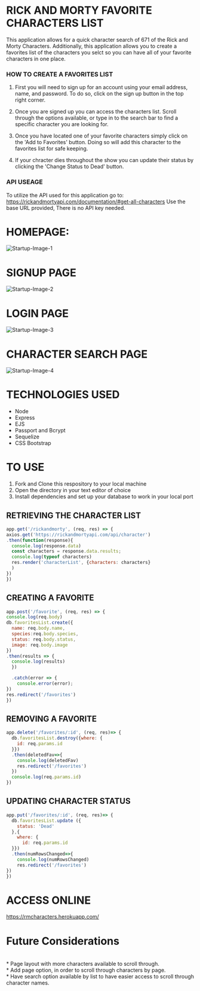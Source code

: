 # RICK AND MORTY FAVORITE CHARACTERS LIST

This application allows for a quick character search of 671 of the Rick and Morty Characters. Additionally, this application allows you to create a favorites list of the characters you selct so you can have all of your favorite characters in one place. 

### HOW TO CREATE A FAVORITES LIST

1. First you will need to sign up for an account using your email address, name, and password. To do so, click on the sign up button in the top right corner. 

2. Once you are signed up you can access the characters list. Scroll through the options available, or type in to the search bar to find a specific character you are looking for. 

3. Once you have located one of your favorite characters simply click on the 'Add to Favorites' button. Doing so will add this character to the favorites list for safe keeping. 

4. If your chracter dies throughout the show you can update their status by clicking the 'Change Status to Dead' button. 

### API USEAGE

To utilize the API used for this application go to:
 https://rickandmortyapi.com/documentation/#get-all-characters 
 Use the base URL provided, There is no API key needed. 

# HOMEPAGE:
<!-- Home page image go here  -->
![Startup-Image-1](https://github.com/crchrist/Rick-and-Morty/blob/main/Screen%20Shot%202021-05-23%20at%2010.43.42%20PM.png?raw=true)
<br>

# SIGNUP PAGE
<!-- Signup page image go here  -->

![Startup-Image-2](https://github.com/crchrist/Rick-and-Morty/blob/main/Screen%20Shot%202021-05-24%20at%206.28.49%20AM.png?raw=true)
<br>

# LOGIN PAGE
<!-- Login page image go here  -->

![Startup-Image-3](https://github.com/crchrist/Rick-and-Morty/blob/main/Screen%20Shot%202021-05-23%20at%2010.59.59%20PM.png?raw=true)
<br>

# CHARACTER SEARCH PAGE
<!-- Character search page image go here  -->
![Startup-Image-4](https://github.com/crchrist/Rick-and-Morty/blob/main/Screen%20Shot%202021-05-23%20at%2011.01.01%20PM.png?raw=true)


# TECHNOLOGIES USED
* Node
* Express 
* EJS 
* Passport and Bcrypt
* Sequelize
* CSS Bootstrap

# TO USE
1. Fork and Clone this respository to your local machine
2. Open the directory in your text editor of choice
3. Install dependencies and set up your database to work in your local port

## RETRIEVING THE CHARACTER LIST 

```js
app.get('/rickandmorty', (req, res) => {
axios.get('https://rickandmortyapi.com/api/character')
.then(function(response){
  console.log(response.data)
  const characters = response.data.results;
  console.log(typeof characters)
  res.render('characterList', {characters: characters}
  )
})
})
```

## CREATING A FAVORITE

```js
app.post('/favorite', (req, res) => {
console.log(req.body)
db.favoritesList.create({
  name: req.body.name,
  species:req.body.species,
  status: req.body.status,
  image: req.body.image
})
.then(results => {
  console.log(results)
  })

  .catch(error => {
    console.error(error);
})
res.redirect('/favorites')
})
```

## REMOVING A FAVORITE

```js
app.delete('/favorites/:id', (req, res)=> {
  db.favoritesList.destroy({where: {
    id: req.params.id
  }})
  .then(deletedFav=>{
    console.log(deletedFav)
    res.redirect('/favorites')
  })
  console.log(req.params.id)
}) 
```

## UPDATING CHARACTER STATUS

```js
app.put('/favorites/:id', (req, res)=> {
  db.favoritesList.update ({
    status: 'Dead'
  },{
    where: {
      id: req.params.id
  }})
  .then(numRowsChanged=>{
    console.log(numRowsChanged)
    res.redirect('/favorites')
})
})
```


# ACCESS ONLINE
https://rmcharacters.herokuapp.com/



# Future Considerations
<br>
* Page layout with more characters available to scroll through. 
<br>
* Add page option, in order to scroll through characters by page. 
<br>
* Have search option available by list to have easier access to scroll through character names.  

